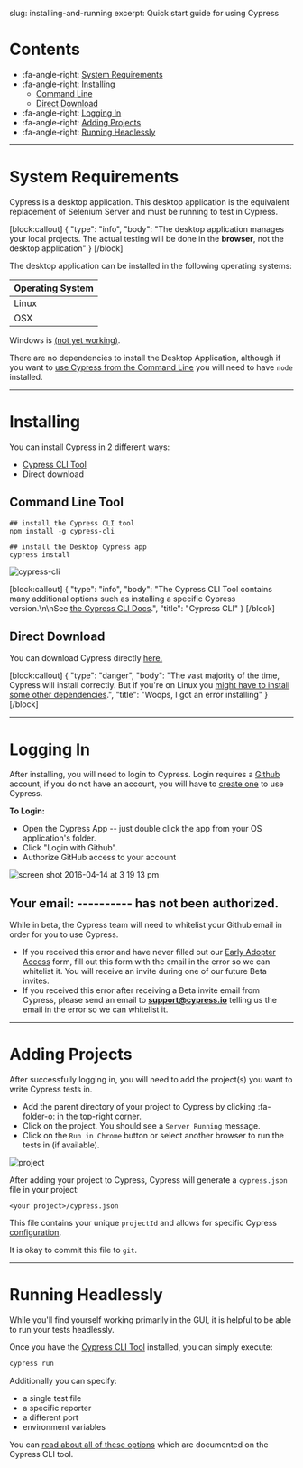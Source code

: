 slug: installing-and-running
excerpt: Quick start guide for using Cypress

# Contents

- :fa-angle-right: [System Requirements](#section-system-requirements)
- :fa-angle-right: [Installing](#section-installing)
  - [Command Line](#section-command-line-tool)
  - [Direct Download](#section-direct-download)
- :fa-angle-right: [Logging In](#section-logging-in)
- :fa-angle-right: [Adding Projects](#section-adding-projects)
- :fa-angle-right: [Running Headlessly](#section-running-headlessly)

***

# System Requirements

Cypress is a desktop application. This desktop application is the equivalent replacement of Selenium Server and must be running to test in Cypress.


[block:callout]
{
  "type": "info",
  "body": "The desktop application manages your local projects. The actual testing will be done in the **browser**, not the desktop application"
}
[/block]

The desktop application can be installed in the following operating systems:

| Operating System |
| ------ |
| Linux |
| OSX |

Windows is [(not yet working)](https://github.com/cypress-io/cypress/issues/74).

There are no dependencies to install the Desktop Application, although if you want to [use Cypress from the Command Line](https://github.com/cypress-io/cypress-cli) you will need to have `node` installed.

***

# Installing

You can install Cypress in 2 different ways:
* [Cypress CLI Tool](https://github.com/cypress-io/cypress-cli)
* Direct download

## Command Line Tool

```shell
## install the Cypress CLI tool
npm install -g cypress-cli

## install the Desktop Cypress app
cypress install
```

![cypress-cli](https://cloud.githubusercontent.com/assets/1268976/14435124/4f632278-ffe4-11e5-9dab-0a2d493551b3.gif)

[block:callout]
{
  "type": "info",
  "body": "The Cypress CLI Tool contains many additional options such as installing a specific Cypress version.\n\nSee [the Cypress CLI Docs](https://github.com/cypress-io/cypress-cli#installation).",
  "title": "Cypress CLI"
}
[/block]

## Direct Download

You can download Cypress directly [here.](http://download.cypress.io/desktop)

[block:callout]
{
  "type": "danger",
  "body": "The vast majority of the time, Cypress will install correctly. But if you're on Linux you [might have to install some other dependencies](https://on.cypress.io/guides/troubleshooting#section-installation).",
  "title": "Woops, I got an error installing"
}
[/block]

***

# Logging In

After installing, you will need to login to Cypress. Login requires a [Github](https://github.com/) account, if you do not have an account, you will have to [create one](https://github.com/join) to use Cypress.

**To Login:**

- Open the Cypress App -- just double click the app from your OS application's folder.
- Click "Login with Github".
- Authorize GitHub access to your account

![screen shot 2016-04-14 at 3 19 13 pm](https://cloud.githubusercontent.com/assets/1271364/14540715/6f0ba86c-0254-11e6-9cb7-962827ec0a07.png)

## Your email: ---------- has not been authorized.

While in beta, the Cypress team will need to whitelist your Github email in order for you to use Cypress.

- If you received this error and have never filled out our [Early Adopter Access](http://goo.gl/forms/4vEMwj8LNT) form, fill out this form with the email in the error so we can whitelist it. You will receive an invite during one of our future Beta invites.
- If you received this error after receiving a Beta invite email from Cypress, please send an email to **support@cypress.io** telling us the email in the error so we can whitelist it.

***

# Adding Projects

After successfully logging in, you will need to add the project(s) you want to write Cypress tests in.

- Add the parent directory of your project to Cypress by clicking :fa-folder-o: in the top-right corner.
- Click on the project. You should see a `Server Running` message.
- Click on the `Run in Chrome` button or select another browser to run the tests in (if available).

![project](https://cloud.githubusercontent.com/assets/1268976/9286780/adad94b8-42c9-11e5-9a67-df7abb87fac0.gif)

After adding your project to Cypress, Cypress will generate a `cypress.json` file in your project:

```text
<your project>/cypress.json
```

This file contains your unique `projectId` and allows for specific Cypress [configuration](https://on.cypress.io/guides/configuration).

It is okay to commit this file to `git`.

***

# Running Headlessly

While you'll find yourself working primarily in the GUI, it is helpful to be able to run your tests headlessly.

Once you have the [Cypress CLI Tool](https://github.com/cypress-io/cypress-cli) installed, you can simply execute:

```bash
cypress run
```

Additionally you can specify:

- a single test file
- a specific reporter
- a different port
- environment variables

You can [read about all of these options](https://github.com/cypress-io/cypress-cli#cypress-run-1) which are documented on the Cypress CLI tool.